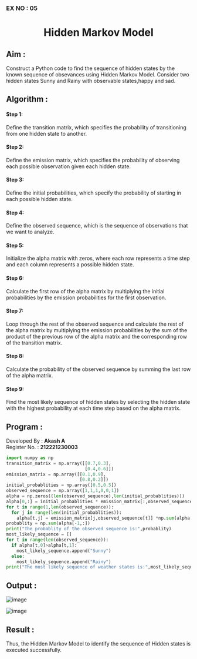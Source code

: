 ### EX NO : 05
# <p align="center">Hidden Markov Model</p>

## Aim :
Construct a Python code to find the sequence of hidden states by the known sequence of obsevances using Hidden Markov Model. Consider two hidden states Sunny and Rainy with observable states,happy and sad. 
## Algorithm :
#### Step 1:
Define the transition matrix, which specifies the probability of transitioning from one hidden state to another.</br>
#### Step 2:
Define the emission matrix, which specifies the probability of observing each possible observation given each hidden state.</br>
#### Step 3:
Define the initial probabilities, which specify the probability of starting in each possible hidden state.</br>
#### Step 4:
Define the observed sequence, which is the sequence of observations that we want to analyze.</br>
#### Step 5:
Initialize the alpha matrix with zeros, where each row represents a time step and each column represents a possible hidden state.</br>
#### Step 6:
Calculate the first row of the alpha matrix by multiplying the initial probabilities by the emission probabilities for the first observation.</br>
#### Step 7:
Loop through the rest of the observed sequence and calculate the rest of the alpha matrix by multiplying the emission probabilities by the sum of the product of the previous row of the alpha matrix and the corresponding row of the transition matrix.</br>
#### Step 8:
Calculate the probability of the observed sequence by summing the last row of the alpha matrix.</br>
#### Step 9:
Find the most likely sequence of hidden states by selecting the hidden state with the highest probability at each time step based on the alpha matrix.</br>

##  Program :
Developed By : **Akash A**
</br>
Register No. : **212221230003**
```python
import numpy as np
transition_matrix = np.array([[0.7,0.3],
                              [0.4,0.6]])
emission_matrix = np.array([[0.1,0.9],
                            [0.8,0.2]])
initial_probablities = np.array([0.5,0.5])
observed_sequence = np.array([1,1,1,0,0,1])
alpha = np.zeros((len(observed_sequence),len(initial_probablities)))
alpha[0,:] = initial_probablities * emission_matrix[:,observed_sequence[0]]
for t in range(1,len(observed_sequence)):
  for j in range(len(initial_probablities)):
    alpha[t,j] = emission_matrix[j,observed_sequence[t]] *np.sum(alpha[t-1,:] * transition_matrix[:,j])
probablity = np.sum(alpha[-1,:])
print("The probablity of the observed sequence is:",probablity)
most_likely_sequence = []
for t in range(len(observed_sequence)):
  if alpha[t,0]>alpha[t,1]:
    most_likely_sequence.append("Sunny")
  else:
    most_likely_sequence.append("Rainy")
print("The most likely sequence of weather states is:",most_likely_sequence)

```

## Output :

![image](https://user-images.githubusercontent.com/74660507/230551844-f590235c-afeb-4fac-8ca0-b1d9fb623dd5.png)

![image](https://user-images.githubusercontent.com/74660507/230551888-d64be5bf-d808-4551-ad2d-635d503388f2.png)

## Result :

Thus, the Hidden Markov Model to identify the sequence of Hidden states  is executed successfully.
